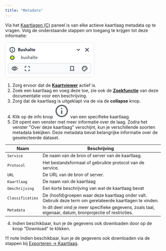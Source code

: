 ```yaml
---
title: "Metadata"
---
```


Via het [Kaartlagen (C)](../map/#kaartviewer) paneel is van elke actieve kaartlaag metadata op te vragen. Volg de
onderstaande stappen om toegang te krijgen tot deze informatie:

![](metadata.png)

1. Zorg ervoor dat de [**Kaartviewer**](../map) actief is.
2. Zoek een kaartlaag en voeg deze toe, zie ook de [**Zoekfunctie**](../quick_search/) van deze documentatie voor een beschrijving.
3. Zorg dat de kaartlaag is uitgeklapt via de via de **collapse** knop.
4. Klik op de info knop ![](info.svg) van een specifieke kaartlaag.
5. Dit opent een venster met meer informatie over de laag. Zodra het venster "Over deze kaartlaag" verschijnt, kun je
   verschillende soorten metadata bekijken. Deze metadata bevat belangrijke informatie over de geselecteerde dataset.

| Naam             | Beschrijving                                                                                              |
|------------------|-----------------------------------------------------------------------------------------------------------|
| `Service`        | De naam van de bron of server van de kaartlaag.                                                           |
| `Protocol`       | Het bestandsformaat of gebruikte protocol van de service.                                                 |
| `URL`            | De URL van de bron of server.                                                                             |
| `Kaartlaag`      | De naam van de kaartlaag                                                                                  |
| `Omschrijving`   | Een korte beschrijving van wat de kaartlaag bevat                                                         |
| `Classificaties` | De (hoofd)groepen waar deze kaartlaag onder valt. Gebruik deze term om gerelateerde kaartlagen te vinden. |
| `Metadata`       | In dit deel vind je meer specifieke gegevens, zoals taal, eigenaar, datum, bronprojectie of restricties.  |

4. Indien beschikbaar, kun je de gegevens ook downloaden door op de knop "Download" te klikken.

!!! note
      Indien beschikbaar, kun je de gegevens ook downloaden via de stappen bij [Exporteren -> Kaartlaag](../export/).






  
